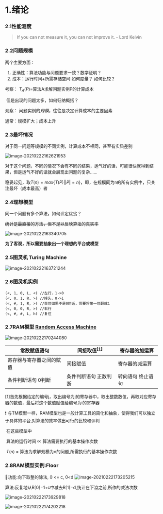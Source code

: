 # 1.绪论

### 2.1性能测度

>   If you can not measure it,  you can not improve it. - Lord Kelvin

### 2.2问题规模

两个主要方面：

1.  正确性：算法功能与问题要求一致？数学证明？
2.  成本：运行时间+所需存储空间  如何度量？ 如何比较？

考察： $T_A(P)$=算法A求解问题实例P的计算成本

​	但是出现的问题太多，如何归纳概括？

观察：	问题实例的*规模*，往往是决定计算成本的主要因素

通常：规模扩大；成本上升

### 2.3最坏情况

对于同一问题等规模的不同实例，计算成本不相同，甚至有实质差别

![image-20210222162621953](https://i.loli.net/2021/02/22/qGATIltuzwcNRKi.png)

对于这个问题，不同的情况下会有不同的结果，运气好的话，可能很快就得到结果，但是运气不好的话就会展现出问题的复杂……

稳妥起见，取$T(n) = max \{T(P) | |P| = n\}$，即，在规模同为n的所有实例中，只关注最坏（成本最高）者

### 2.4理想模型

同一个问题有多个算法，如何评定优劣？

~~统计是最直接的方法，但不足以反映算法的真实率~~

![image-20210222163340705](https://i.loli.net/2021/02/22/quOXjrEFIv84AP2.png)

**为了客观，所以需要抽象出一个理想的平台或模型**

### 2.5图灵机 Turing Machine

![image-20210222163721244](https://i.loli.net/2021/02/22/3D8QvfurM7FeGxd.png)

### 2.6图灵机实例

```
(<, 1, 0, L, <)	//左行，1->0
(<, 0, 1, R, >)	//掉头，0->1
(<, #, 1, R, >)	//首位如果不是0的话，需要将第一位翻成1
(<, 0, 0, R, >)	//右行
(<, #, #, L, h)	//复位
```

### 2.7RAM模型 <u>Random Access Machine</u>

![image-20210222170244080](https://i.loli.net/2021/02/22/7fbc28R4s3KPYHr.png)

| 常数赋值语句             | 间接取值$^{[1]}$      | 寄存器的加运算       |
| ------------------------ | --------------------- | -------------------- |
| 寄存器与寄存器之间的赋值 | 间接赋值              | 寄存器的减运算       |
| 条件判断语句 0判断       | 条件判断语句 正数判断 | 转向语句    终止语句 |

\[1]首先根据给定的编号j，取出编号为j的寄存器中，取出整数数值，再取对应寄存器的数值，最后将这个数值赋值给编号为i的寄存器

❗  与TM模型一样，RAM模型也是一般计算工具的简化和抽象，使得我们可以独立于具体的平台,对算法的效率做出可行的比较和评判

​	在这些模型中

​		算法的运行时间 ∝ 算法需要执行的基本操作次数

​		$T(n)$ = 算法为求解规模为n的问题,所需执行的基本操作次数

### 2.8RAM模型实例:Floor

📍功能:向下取整的除法, 	0 <= c,	0<d
![image-20210222173205215](https://i.loli.net/2021/02/22/aPGQM54c6b3jRkJ.png)

算法:反复地从R[0]=1+c中减去R[1]=d,统计在下溢之前,所作的减法次数

![image-20210222173629818](https://i.loli.net/2021/02/22/sGZojwMfD3AEb2u.png)

![image-20210222174202218](https://i.loli.net/2021/02/22/YrLU9aOnIhsRpZg.png)